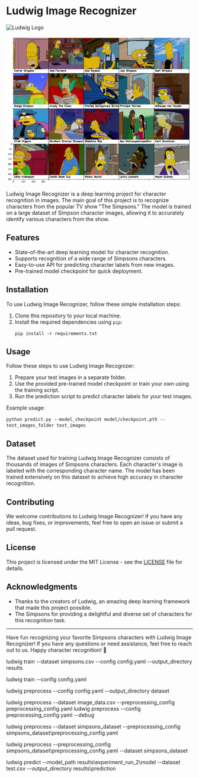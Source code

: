 # Ludwig Image Recognizer
![Ludwig Logo](https://ludwig.ai/latest/images/ludwig_logo.svg)



<img src="image_for_md_files/characters_illustration.png" alt="Character Illustration" width="500">

Ludwig Image Recognizer is a deep learning project for character recognition in images. The main goal of this project is to recognize characters from the popular TV show "The Simpsons." The model is trained on a large dataset of Simpson character images, allowing it to accurately identify various characters from the show.

## Features

- State-of-the-art deep learning model for character recognition.
- Supports recognition of a wide range of Simpsons characters.
- Easy-to-use API for predicting character labels from new images.
- Pre-trained model checkpoint for quick deployment.

## Installation

To use Ludwig Image Recognizer, follow these simple installation steps:

1. Clone this repository to your local machine.
2. Install the required dependencies using `pip`:
   ```
   pip install -r requirements.txt
   ```

## Usage

Follow these steps to use Ludwig Image Recognizer:

1. Prepare your test images in a separate folder.
2. Use the provided pre-trained model checkpoint or train your own using the training script.
3. Run the prediction script to predict character labels for your test images.

Example usage:
```
python predict.py --model_checkpoint model/checkpoint.pth --test_images_folder test_images
```

## Dataset

The dataset used for training Ludwig Image Recognizer consists of thousands of images of Simpsons characters. Each character's image is labeled with the corresponding character name. The model has been trained extensively on this dataset to achieve high accuracy in character recognition.

## Contributing

We welcome contributions to Ludwig Image Recognizer! If you have any ideas, bug fixes, or improvements, feel free to open an issue or submit a pull request.

## License

This project is licensed under the MIT License - see the [LICENSE](LICENSE) file for details.

## Acknowledgments

- Thanks to the creators of Ludwig, an amazing deep learning framework that made this project possible.
- The Simpsons for providing a delightful and diverse set of characters for this recognition task.

---

Have fun recognizing your favorite Simpsons characters with Ludwig Image Recognizer! If you have any questions or need assistance, feel free to reach out to us. Happy character recognition! 🎉






ludwig train --dataset simpsons.csv --config config.yaml 
             --output_directory results

ludwig train --config config.yaml

ludwig preprocess --config config.yaml --output_directory dataset


ludwig preprocess --dataset image_data.csv  --preprocessing_config preprocessing_config.yaml
ludwig preprocess --config preprocessing_config.yaml --debug

ludwig preprocess --dataset simpsons_dataset --preprocessing_config simpsons_dataset\preprocessing_config.yaml 

ludwig preprocess --preprocessing_config simpsons_dataset\preprocessing_config.yaml --dataset simpsons_dataset



ludwig predict --model_path results\experiment_run_2\model  --dataset test.csv --output_directory results\prediction